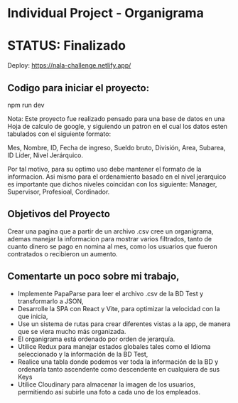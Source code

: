 

# Individual Project - Organigrama
# STATUS: Finalizado
Deploy: https://nala-challenge.netlify.app/

## Codigo para iniciar el proyecto:

npm run dev

Nota: Este proyecto fue realizado pensado para una base de datos en una Hoja de calculo de google, y siguiendo un patron en el cual los datos esten tabulados con el siguiente formato:

Mes,	Nombre, 	ID,	Fecha de ingreso,	Sueldo bruto,	División,	Area,	Subarea,	ID Lider,	Nivel Jerárquico.

Por tal motivo, para su optimo uso debe mantener el formato de la informacion. Asi mismo para el ordenamiento basado en el nivel jerarquico es importante que dichos niveles coincidan con los siguiente: Manager, Supervisor, Profesioal, Cordinador.


## Objetivos del Proyecto

Crear una pagina que a partir de un archivo .csv cree un organigrama, ademas manejar la informacion para mostrar varios filtrados, tanto de cuanto dinero se pago en nomina al mes, como los usuarios que fueron contratados o recibieron un aumento.

## Comentarte un poco sobre mi trabajo, 
- Implemente PapaParse para leer el archivo .csv de la BD Test y transformarlo a JSON, 
- Desarrolle la SPA con React y Vite, para optimizar la velocidad con la que inicia, 
- Use un sistema de rutas para crear diferentes vistas a la app, de manera que se viera mucho más organizada. 
- El organigrama está ordenado por orden de jerarquía. 
- Utilice Redux para manejar estados globales tales como el Idioma seleccionado y la información de la BD Test,
- Realice una tabla donde podemos ver toda la información de la BD y ordenarla tanto ascendente como descendente en cualquiera de sus Keys
- Utilice Cloudinary para almacenar la imagen de los usuarios, permitiendo así subirle una foto a cada uno de los empleados.


